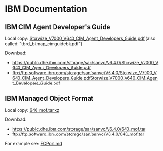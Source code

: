 # IBM Documentation

## IBM CIM Agent Developer's Guide

Local copy: [Storwize_V7000_V640_CIM_Agent_Developers_Guide.pdf](Storwize_V7000_V640_CIM_Agent_Developers_Guide.pdf)
(also called: "tbrd_bkmap_cimguidebk.pdf")

Download:
- <https://public.dhe.ibm.com/storage/san/sanvc/V6.4.0/Storwize_V7000_V640_CIM_Agent_Developers_Guide.pdf>
- ftp://ftp.software.ibm.com/storage/san/sanvc/V6.4.0/Storwize_V7000_V640_CIM_Agent_Developers_Guide.pdfStorwize_V7000_V640_CIM_Agent_Developers_Guide.pdf

## IBM Managed Object Format

Local copy: [640_mof.tar.xz](640_mof.tar.xz)

Download: 
- <https://public.dhe.ibm.com/storage/san/sanvc/V6.4.0/640_mof.tar>
- ftp://ftp.software.ibm.com/storage/san/sanvc/V6.4.0/640_mof.tar

For example see: [FCPort.md](FCPort.md)
